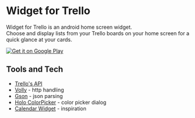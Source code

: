 # Widget for Trello
Widget for Trello is an android home screen widget.  
Choose and display lists from your Trello boards on your home screen for a quick glance at your cards.

<a href='https://play.google.com/store/apps/details?id=com.oryanmat.trellowidget&utm_source=global_co&utm_medium=prtnr&utm_content=Mar2515&utm_campaign=PartBadge&pcampaignid=MKT-Other-global-all-co-prtnr-py-PartBadge-Mar2515-1'>
  <img alt='Get it on Google Play' src='https://play.google.com/intl/en_us/badges/images/generic/en_badge_web_generic.png'/>
</a>

Tools and Tech
--------------
* [Trello's API](http://trello.com/docs)
* [Volly](https://bintray.com/android/android-utils/com.android.volley.volley) - http handling
* [Gson](http://sites.google.com/site/gson/) - json parsing
* [Holo ColorPicker](http://github.com/LarsWerkman/HoloColorPicker) - color picker dialog
* [Calendar Widget](http://github.com/plusonelabs/calendar-widget) - inspiration
